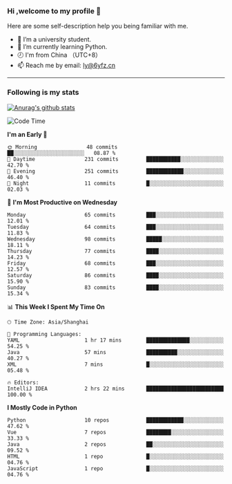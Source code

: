 ### Hi ,welcome to my profile 👋
Here are some self-description help you being familiar with me.
<!--
**liuyunfz/liuyunfz** is a ✨ _special_ ✨ repository because its `README.md` (this file) appears on your GitHub profile.
- 👯 I’m looking to collaborate on ...
- 🤔 I’m looking for help with ...
Here are some ideas to get you started:
-->
- 🏫 I’m a university student.
- 💪 I’m currently learning Python.
- 🕗 I'm from China （UTC+8）
- 📫 Reach me by email: [ly@6yfz.cn](mailto:ly@6yfz.cn)
  
---
### Following is my stats
  
[![Anurag's github stats](https://github-readme-stats.vercel.app/api?username=liuyunfz)](https://github.com/anuraghazra/github-readme-stats)
  
<!--START_SECTION:waka-->
![Code Time](http://img.shields.io/badge/Code%20Time-446%20hrs%2029%20mins-blue)

**I'm an Early 🐤** 

```text
🌞 Morning                48 commits          ██░░░░░░░░░░░░░░░░░░░░░░░   08.87 % 
🌆 Daytime                231 commits         ███████████░░░░░░░░░░░░░░   42.70 % 
🌃 Evening                251 commits         ████████████░░░░░░░░░░░░░   46.40 % 
🌙 Night                  11 commits          █░░░░░░░░░░░░░░░░░░░░░░░░   02.03 % 
```
📅 **I'm Most Productive on Wednesday** 

```text
Monday                   65 commits          ███░░░░░░░░░░░░░░░░░░░░░░   12.01 % 
Tuesday                  64 commits          ███░░░░░░░░░░░░░░░░░░░░░░   11.83 % 
Wednesday                98 commits          █████░░░░░░░░░░░░░░░░░░░░   18.11 % 
Thursday                 77 commits          ████░░░░░░░░░░░░░░░░░░░░░   14.23 % 
Friday                   68 commits          ███░░░░░░░░░░░░░░░░░░░░░░   12.57 % 
Saturday                 86 commits          ████░░░░░░░░░░░░░░░░░░░░░   15.90 % 
Sunday                   83 commits          ████░░░░░░░░░░░░░░░░░░░░░   15.34 % 
```


📊 **This Week I Spent My Time On** 

```text
🕑︎ Time Zone: Asia/Shanghai

💬 Programming Languages: 
YAML                     1 hr 17 mins        ██████████████░░░░░░░░░░░   54.25 % 
Java                     57 mins             ██████████░░░░░░░░░░░░░░░   40.27 % 
XML                      7 mins              █░░░░░░░░░░░░░░░░░░░░░░░░   05.48 % 

🔥 Editors: 
IntelliJ IDEA            2 hrs 22 mins       █████████████████████████   100.00 % 
```

**I Mostly Code in Python** 

```text
Python                   10 repos            ████████████░░░░░░░░░░░░░   47.62 % 
Vue                      7 repos             ████████░░░░░░░░░░░░░░░░░   33.33 % 
Java                     2 repos             ██░░░░░░░░░░░░░░░░░░░░░░░   09.52 % 
HTML                     1 repo              █░░░░░░░░░░░░░░░░░░░░░░░░   04.76 % 
JavaScript               1 repo              █░░░░░░░░░░░░░░░░░░░░░░░░   04.76 % 
```




<!--END_SECTION:waka-->

